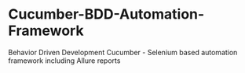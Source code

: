 # Cucumber-BDD-Automation-Framework
Behavior Driven Development Cucumber - Selenium based automation framework including Allure reports
